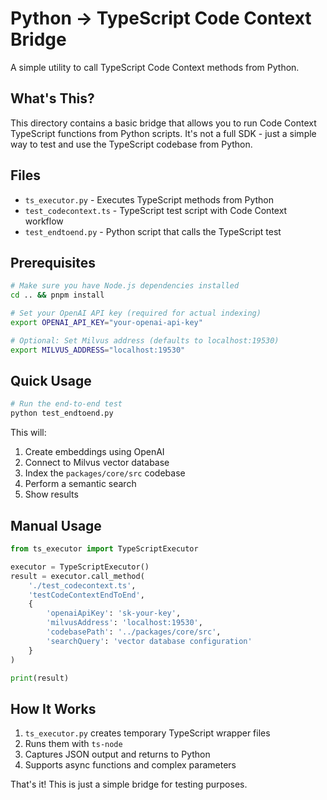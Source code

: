 # Python → TypeScript Code Context Bridge

A simple utility to call TypeScript Code Context methods from Python.

## What's This?

This directory contains a basic bridge that allows you to run Code Context TypeScript functions from Python scripts. It's not a full SDK - just a simple way to test and use the TypeScript codebase from Python.

## Files

- `ts_executor.py` - Executes TypeScript methods from Python
- `test_codecontext.ts` - TypeScript test script with Code Context workflow
- `test_endtoend.py` - Python script that calls the TypeScript test

## Prerequisites

```bash
# Make sure you have Node.js dependencies installed
cd .. && pnpm install

# Set your OpenAI API key (required for actual indexing)
export OPENAI_API_KEY="your-openai-api-key"

# Optional: Set Milvus address (defaults to localhost:19530)
export MILVUS_ADDRESS="localhost:19530"
```

## Quick Usage

```bash
# Run the end-to-end test
python test_endtoend.py
```

This will:
1. Create embeddings using OpenAI
2. Connect to Milvus vector database  
3. Index the `packages/core/src` codebase
4. Perform a semantic search
5. Show results

## Manual Usage

```python
from ts_executor import TypeScriptExecutor

executor = TypeScriptExecutor()
result = executor.call_method(
    './test_codecontext.ts',
    'testCodeContextEndToEnd',
    {
        'openaiApiKey': 'sk-your-key',
        'milvusAddress': 'localhost:19530',
        'codebasePath': '../packages/core/src',
        'searchQuery': 'vector database configuration'
    }
)

print(result)
```
## How It Works

1. `ts_executor.py` creates temporary TypeScript wrapper files
2. Runs them with `ts-node` 
3. Captures JSON output and returns to Python
4. Supports async functions and complex parameters

That's it! This is just a simple bridge for testing purposes. 
